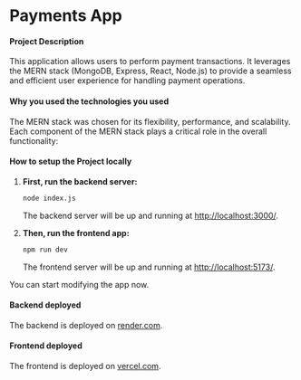 # **Payments App**

#### Project Description
This application allows users to perform payment transactions. It leverages the MERN stack (MongoDB, Express, React, Node.js) to provide a seamless and efficient user experience for handling payment operations.

#### Why you used the technologies you used
The MERN stack was chosen for its flexibility, performance, and scalability. Each component of the MERN stack plays a critical role in the overall functionality:

#### How to setup the Project locally
1. **First, run the backend server:**
    ```bash
    node index.js
    ```
    The backend server will be up and running at [http://localhost:3000/](http://localhost:3000/).

2. **Then, run the frontend app:**
    ```bash
    npm run dev
    ```
    The frontend server will be up and running at [http://localhost:5173/](http://localhost:5173/).

You can start modifying the app now.

#### Backend deployed
The backend is deployed on [render.com](https://render.com).

#### Frontend deployed
The frontend is deployed on [vercel.com](https://vercel.com).
